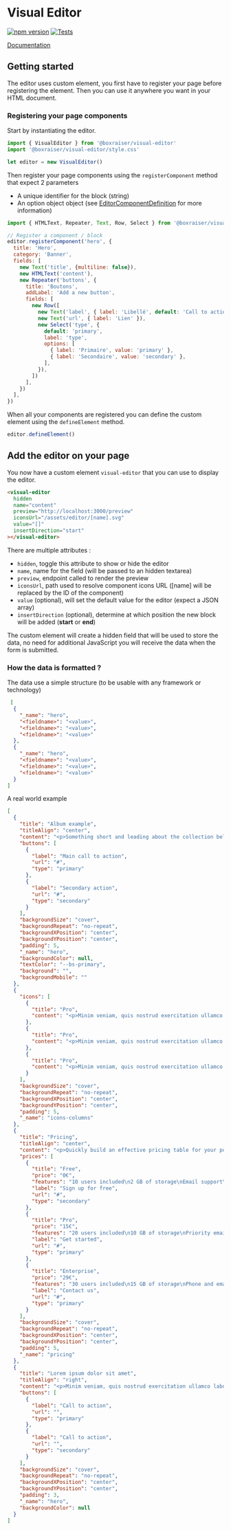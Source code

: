 # Visual Editor

[![npm version](https://badge.fury.io/js/@boxraiser%2Fvisual-editor.svg)](https://badge.fury.io/js/@boxraiser%2Fvisual-editor)
[![Tests](https://github.com/boxraiser/visual-editor/actions/workflows/test.yml/badge.svg)](https://github.com/boxraiser/visual-editor/actions/workflows/test.yml)

[Documentation](http://boxraiser.github.io/visual-editor/)

## Getting started

The editor uses custom element, you first have to register your page before registering the element. Then you can use it anywhere you want in your HTML document.

### Registering your page components

Start by instantiating the editor.

```js
import { VisualEditor } from '@boxraiser/visual-editor'
import '@boxraiser/visual-editor/style.css'

let editor = new VisualEditor()
```

Then register your page components using the `registerComponent` method that expect 2 parameters

- A unique identifier for the block (string)
- An option object object (see [EditorComponentDefinition](https://github.com/Grafikart/VisualEditor/blob/master/src/types.ts#L24) for more information)

```js
import { HTMLText, Repeater, Text, Row, Select } from '@boxraiser/visual-editor'

// Register a component / block
editor.registerComponent('hero', {
  title: 'Hero',
  category: 'Banner',
  fields: [
    new Text('title', {multiline: false}),
    new HTMLText('content'),
    new Repeater('buttons', {
      title: 'Boutons',
      addLabel: 'Add a new button',
      fields: [
        new Row([
          new Text('label', { label: 'Libellé', default: 'Call to action' }),
          new Text('url', { label: 'Lien' }),
          new Select('type', {
            default: 'primary',
            label: 'type',
            options: [
              { label: 'Primaire', value: 'primary' },
              { label: 'Secondaire', value: 'secondary' },
            ],
          }),
        ])
      ],
    })
  ],
})
```

When all your components are registered you can define the custom element using the `defineElement` method.

```js
editor.defineElement()
```

## Add the editor on your page

You now have a custom element `visual-editor` that you can use to display the editor.

```html
<visual-editor
  hidden
  name="content"
  preview="http://localhost:3000/preview"
  iconsUrl="/assets/editor/[name].svg"
  value="[]"
  insertDirection="start"
></visual-editor>
```

There are multiple attributes :

- `hidden`, toggle this attribute to show or hide the editor
- `name`, name for the field (will be passed to an hidden textarea)
- `preview`, endpoint called to render the preview
- `iconsUrl`, path used to resolve component icons URL ([name] will be replaced by the ID of the component)
- `value` (optional), will set the default value for the editor (expect a JSON array)
- `insertDirection` (optional), determine at which position the new block will be added (**start** or **end**)

The custom element will create a hidden field that will be used to store the data, no need for additional JavaScript you will receive the data when the form is submitted.

### How the data is formatted ?

The data use a simple structure (to be usable with any framework or technology)

```json
 [
  {
    "_name": "hero",
    "<fieldname>": "<value>",
    "<fieldname>": "<value>",
    "<fieldname>": "<value>"
  },
  {
    "_name": "hero",
    "<fieldname>": "<value>",
    "<fieldname>": "<value>",
    "<fieldname>": "<value>"
  }
]
```

A real world example

```json
[
  {
    "title": "Album example",
    "titleAlign": "center",
    "content": "<p>Something short and leading about the collection below—its contents, the creator, etc. Make it short and sweet, but not too short so folks don't simply skip over it entirely.</p>",
    "buttons": [
      {
        "label": "Main call to action",
        "url": "#",
        "type": "primary"
      },
      {
        "label": "Secondary action",
        "url": "#",
        "type": "secondary"
      }
    ],
    "backgroundSize": "cover",
    "backgroundRepeat": "no-repeat",
    "backgroundXPosition": "center",
    "backgroundYPosition": "center",
    "padding": 5,
    "_name": "hero",
    "backgroundColor": null,
    "textColor": "--bs-primary",
    "background": "",
    "backgroundMobile": ""
  },
  {
    "icons": [
      {
        "title": "Pro",
        "content": "<p>Minim veniam, quis nostrud exercitation ullamco laboris nisi ut aliquip ex ea commodo consequat. Lorem ipsum dolor sit amet.</p>"
      },
      {
        "title": "Pro",
        "content": "<p>Minim veniam, quis nostrud exercitation ullamco laboris nisi ut aliquip ex ea commodo consequat. Lorem ipsum dolor sit amet.</p>"
      },
      {
        "title": "Pro",
        "content": "<p>Minim veniam, quis nostrud exercitation ullamco laboris nisi ut aliquip ex ea commodo consequat. Lorem ipsum dolor sit amet.</p>"
      }
    ],
    "backgroundSize": "cover",
    "backgroundRepeat": "no-repeat",
    "backgroundXPosition": "center",
    "backgroundYPosition": "center",
    "padding": 5,
    "_name": "icons-columns"
  },
  {
    "title": "Pricing",
    "titleAlign": "center",
    "content": "<p>Quickly build an effective pricing table for your potential customers with this Bootstrap example. It’s built with default Bootstrap components and utilities with little customization.</p>",
    "prices": [
      {
        "title": "Free",
        "price": "0€",
        "features": "10 users included\n2 GB of storage\nEmail support\nHelp center access",
        "label": "Sign up for free",
        "url": "#",
        "type": "secondary"
      },
      {
        "title": "Pro",
        "price": "15€",
        "features": "20 users included\n10 GB of storage\nPriority email support\nHelp center access",
        "label": "Get started",
        "url": "#",
        "type": "primary"
      },
      {
        "title": "Enterprise",
        "price": "29€",
        "features": "30 users included\n15 GB of storage\nPhone and email support\nHelp center access",
        "label": "Contact us",
        "url": "#",
        "type": "primary"
      }
    ],
    "backgroundSize": "cover",
    "backgroundRepeat": "no-repeat",
    "backgroundXPosition": "center",
    "backgroundYPosition": "center",
    "padding": 5,
    "_name": "pricing"
  },
  {
    "title": "Lorem ipsum dolor sit amet",
    "titleAlign": "right",
    "content": "<p>Minim veniam, quis nostrud exercitation ullamco laboris nisi ut aliquip ex ea commodo consequat. Lorem ipsum dolor sit amet.</p>",
    "buttons": [
      {
        "label": "Call to action",
        "url": "",
        "type": "primary"
      },
      {
        "label": "Call to action",
        "url": "",
        "type": "secondary"
      }
    ],
    "backgroundSize": "cover",
    "backgroundRepeat": "no-repeat",
    "backgroundXPosition": "center",
    "backgroundYPosition": "center",
    "padding": 3,
    "_name": "hero",
    "backgroundColor": null
  }
]
```
